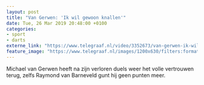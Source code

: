 ```yaml
---
layout: post
title: "Van Gerwen: 'Ik wil gewoon knallen'"
date: Tue, 26 Mar 2019 20:48:00 +0100
categories: 
- sport 
- darts 
externe_link: "https://www.telegraaf.nl/video/3352673/van-gerwen-ik-wil-gewoon-knallen"
feature_image: "https://www.telegraaf.nl/images/1200x630/filters:format(jpeg):quality(80)/cdn-kiosk-api.telegraaf.nl/a06b4070-5012-11e9-8ca3-02c309bc01c1.jpg"
---
```


<p class="intro">Michael van Gerwen heeft na zijn verloren duels weer het volle vertrouwen terug, zelfs Raymond van Barneveld gunt hij geen punten meer.</p>
